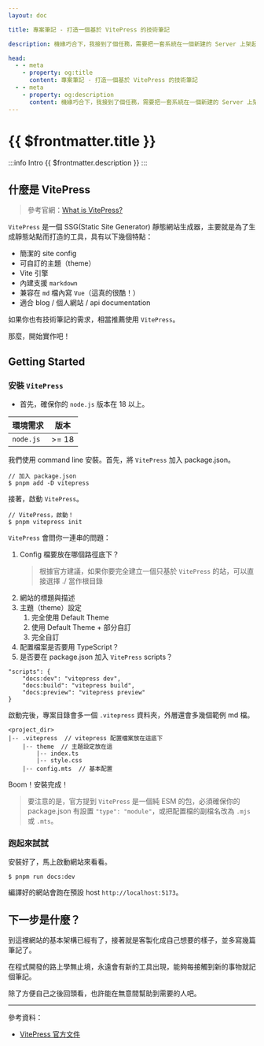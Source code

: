 ```yaml
---
layout: doc

title: 專案筆記 - 打造一個基於 VitePress 的技術筆記

description: 機緣巧合下，我接到了個任務，需要把一套系統在一個新建的 Server 上架起來。盤點手上資源，是幾套程式碼，還有前人遺留在各 Server 的設定檔。我是剛轉職一年的前端工程師，對前端領域可說是才剛有一些心得，現在就來了這個任務…好吧！解就解，誰怕誰（反正有 Stack Overflow）！

head:
  - - meta
    - property: og:title
      content: 專案筆記 - 打造一個基於 VitePress 的技術筆記
  - - meta
    - property: og:description
      content: 機緣巧合下，我接到了個任務，需要把一套系統在一個新建的 Server 上架起來。盤點手上資源，是幾套程式碼，還有前人遺留在各 Server 的設定檔。我是剛轉職一年的前端工程師，對前端領域可說是才剛有一些心得，現在就來了這個任務…好吧！解就解，誰怕誰（反正有 Stack Overflow）！
---
```


# {{ $frontmatter.title }}

:::info Intro
{{ $frontmatter.description }}
:::

## 什麼是 VitePress

> 參考官網：[What is VitePress?](https://vitepress.dev/guide/what-is-vitepress)

`VitePress` 是一個 SSG(Static Site Generator) 靜態網站生成器，主要就是為了生成靜態站點而打造的工具，具有以下幾個特點：

- 簡潔的 site config
- 可自訂的主題（theme）
- Vite 引擎
- 內建支援 `markdown`
- 兼容在 `md` 檔內寫 `Vue`（這真的很酷！）
- 適合 blog / 個人網站 / api documentation

如果你也有技術筆記的需求，相當推薦使用 `VitePress`。

那麼，開始實作吧！

## Getting Started

### 安裝 `VitePress`

- 首先，確保你的 `node.js` 版本在 18 以上。

| 環境需求  | 版本  |
| --------- | ----- |
| `node.js` | >= 18 |

我們使用 command line 安裝。首先，將 `VitePress` 加入 package.json。

```bash:line-numbers
// 加入 package.json
$ pnpm add -D vitepress
```

接著，啟動 `VitePress`。

```bash:line-numbers
// VitePress，啟動！
$ pnpm vitepress init
```

`VitePress` 會問你一連串的問題：

1. Config 檔要放在哪個路徑底下？
   > 根據官方建議，如果你要完全建立一個只基於 `VitePress` 的站，可以直接選擇 ./ 當作根目錄
2. 網站的標題與描述
3. 主題（theme）設定
   1. 完全使用 Default Theme
   1. 使用 Default Theme + 部分自訂
   1. 完全自訂
4. 配置檔案是否要用 TypeScript？
5. 是否要在 package.json 加入 `VitePress` scripts？

```json:line-numbers
"scripts": {
    "docs:dev": "vitepress dev",
    "docs:build": "vitepress build",
    "docs:preview": "vitepress preview"
}
```

啟動完後，專案目錄會多一個 `.vitepress` 資料夾，外層還會多幾個範例 md 檔。

```json:line-numbers
<project_dir>
|-- .vitepress  // vitepress 配置檔案放在這底下
    |-- theme  // 主題設定放在這
        |-- index.ts
        |-- style.css
    |-- config.mts  // 基本配置
```

Boom！安裝完成！

> 要注意的是，官方提到 `VitePress` 是一個純 ESM 的包，必須確保你的 package.json 有設置 `"type": "module"`，或把配置檔的副檔名改為 `.mjs` 或 `.mts`。

### 跑起來試試

安裝好了，馬上啟動網站來看看。

```bash:line-numbers
$ pnpm run docs:dev
```

編譯好的網站會跑在預設 host `http://localhost:5173`。

## 下一步是什麼？

到這裡網站的基本架構已經有了，接著就是客製化成自己想要的樣子，並多寫幾篇筆記了。

在程式開發的路上學無止境，永遠會有新的工具出現，能夠每接觸到新的事物就記個筆記。

除了方便自己之後回頭看，也許能在無意間幫助到需要的人吧。

---

參考資料：

- [VitePress 官方文件](https://vitepress.dev)
